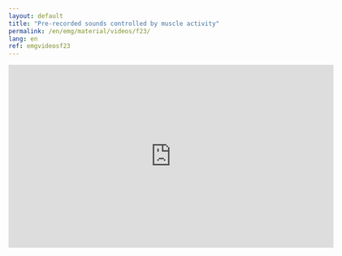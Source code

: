 ```yaml
---
layout: default
title: "Pre-recorded sounds controlled by muscle activity"
permalink: /en/emg/material/videos/f23/
lang: en
ref: emgvideosf23
---
```


<iframe width="640" height="360" src="https://www.youtube-nocookie.com/embed/1nFljEtkTPM?rel=0&loop=1&modestbranding=1&playlist=1nFljEtkTPM&rel=0" frameborder="0" allow="autoplay; encrypted-media" allowfullscreen></iframe>